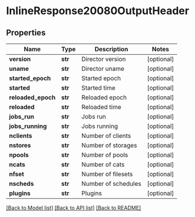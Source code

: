 # InlineResponse20080OutputHeader

## Properties
Name | Type | Description | Notes
------------ | ------------- | ------------- | -------------
**version** | **str** | Director version | [optional] 
**uname** | **str** | Director uname | [optional] 
**started_epoch** | **str** | Started epoch | [optional] 
**started** | **str** | Started time | [optional] 
**reloaded_epoch** | **str** | Reloaded epoch | [optional] 
**reloaded** | **str** | Reloaded time | [optional] 
**jobs_run** | **str** | Jobs run | [optional] 
**jobs_running** | **str** | Jobs running | [optional] 
**nclients** | **str** | Number of clients | [optional] 
**nstores** | **str** | Number of storages | [optional] 
**npools** | **str** | Number of pools | [optional] 
**ncats** | **str** | Number of cats | [optional] 
**nfset** | **str** | Number of filesets | [optional] 
**nscheds** | **str** | Number of schedules | [optional] 
**plugins** | **str** | Plugins | [optional] 

[[Back to Model list]](../README.md#documentation-for-models) [[Back to API list]](../README.md#documentation-for-api-endpoints) [[Back to README]](../README.md)

